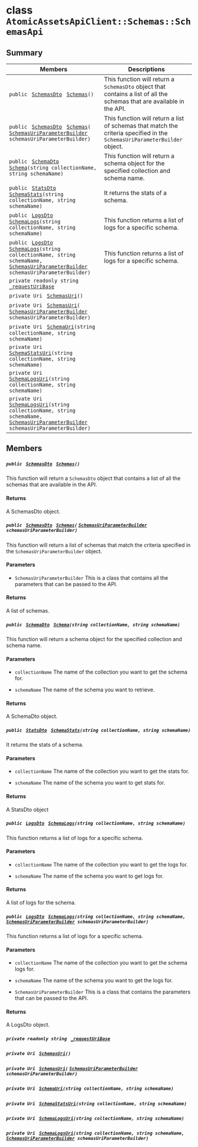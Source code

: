 # class `AtomicAssetsApiClient::Schemas::SchemasApi` 

## Summary

 Members                                | Descriptions                                
----------------------------------------|---------------------------------------------
`public ` [`SchemasDto`](AtomicAssetsApiClient--Schemas--SchemasDto.md)` ` [`Schemas`](#class_atomic_assets_api_client_1_1_schemas_1_1_schemas_api_1ab9e752b76dbad14f4940f2471db7e1c0)`()` | This function will return a `SchemasDto` object that contains a list of all the schemas that are available in the API.
`public ` [`SchemasDto`](AtomicAssetsApiClient--Schemas--SchemasDto.md)` ` [`Schemas`](#class_atomic_assets_api_client_1_1_schemas_1_1_schemas_api_1a1e653311a7a7b77065d37fda7c52aa66)`(` [`SchemasUriParameterBuilder`](AtomicAssetsApiClient--Schemas--SchemasUriParameterBuilder.md)` schemasUriParameterBuilder)` | This function will return a list of schemas that match the criteria specified in the `SchemasUriParameterBuilder` object.
`public ` [`SchemaDto`](AtomicAssetsApiClient--Schemas--SchemaDto.md)` ` [`Schema`](#class_atomic_assets_api_client_1_1_schemas_1_1_schemas_api_1a9474dd30438b70ef4f199b829e449c42)`(string collectionName, string schemaName)` | This function will return a schema object for the specified collection and schema name.
`public ` [`StatsDto`](AtomicAssetsApiClient--StatsDto.md)` ` [`SchemaStats`](#class_atomic_assets_api_client_1_1_schemas_1_1_schemas_api_1a54dfa68d9be1fd02b2b97e67c37be57b)`(string collectionName, string schemaName)` | It returns the stats of a schema.
`public ` [`LogsDto`](AtomicAssetsApiClient--LogsDto.md)` ` [`SchemaLogs`](#class_atomic_assets_api_client_1_1_schemas_1_1_schemas_api_1a17158c4d15091467d59996c07a340b97)`(string collectionName, string schemaName)` | This function returns a list of logs for a specific schema.
`public ` [`LogsDto`](AtomicAssetsApiClient--LogsDto.md)` ` [`SchemaLogs`](#class_atomic_assets_api_client_1_1_schemas_1_1_schemas_api_1a03d307684126064615e0b2a832a0b929)`(string collectionName, string schemaName, ` [`SchemasUriParameterBuilder`](AtomicAssetsApiClient--Schemas--SchemasUriParameterBuilder.md)` schemasUriParameterBuilder)` | This function returns a list of logs for a specific schema.
`private readonly string ` [`_requestUriBase`](#class_atomic_assets_api_client_1_1_schemas_1_1_schemas_api_1a1854c4909a1013a684af16fb52e8a387) | 
`private Uri ` [`SchemasUri`](#class_atomic_assets_api_client_1_1_schemas_1_1_schemas_api_1a1a498badf0002f7181835480737d5dd8)`()` | 
`private Uri ` [`SchemasUri`](#class_atomic_assets_api_client_1_1_schemas_1_1_schemas_api_1a79bc27edb0e05705096dd6721a9a9e26)`(` [`SchemasUriParameterBuilder`](AtomicAssetsApiClient--Schemas--SchemasUriParameterBuilder.md)` schemasUriParameterBuilder)` | 
`private Uri ` [`SchemaUri`](#class_atomic_assets_api_client_1_1_schemas_1_1_schemas_api_1a591edd6511a415a8554155da1b7b6751)`(string collectionName, string schemaName)` | 
`private Uri ` [`SchemaStatsUri`](#class_atomic_assets_api_client_1_1_schemas_1_1_schemas_api_1a8726dba637901b79588b0ec8d3e25fb6)`(string collectionName, string schemaName)` | 
`private Uri ` [`SchemaLogsUri`](#class_atomic_assets_api_client_1_1_schemas_1_1_schemas_api_1a4d189f4a5b707893aaab098c9b2d5b7f)`(string collectionName, string schemaName)` | 
`private Uri ` [`SchemaLogsUri`](#class_atomic_assets_api_client_1_1_schemas_1_1_schemas_api_1afd46daaf197c05d3daba0a1815332428)`(string collectionName, string schemaName, ` [`SchemasUriParameterBuilder`](AtomicAssetsApiClient--Schemas--SchemasUriParameterBuilder.md)` schemasUriParameterBuilder)` | 

## Members

##### `public ` [`SchemasDto`](AtomicAssetsApiClient--Schemas--SchemasDto.md)` ` [`Schemas`](#class_atomic_assets_api_client_1_1_schemas_1_1_schemas_api_1ab9e752b76dbad14f4940f2471db7e1c0)`()` 

This function will return a `SchemasDto` object that contains a list of all the schemas that are available in the API.

#### Returns
A SchemasDto object.

##### `public ` [`SchemasDto`](AtomicAssetsApiClient--Schemas--SchemasDto.md)` ` [`Schemas`](#class_atomic_assets_api_client_1_1_schemas_1_1_schemas_api_1a1e653311a7a7b77065d37fda7c52aa66)`(` [`SchemasUriParameterBuilder`](AtomicAssetsApiClient--Schemas--SchemasUriParameterBuilder.md)` schemasUriParameterBuilder)` 

This function will return a list of schemas that match the criteria specified in the `SchemasUriParameterBuilder` object.

#### Parameters
* `SchemasUriParameterBuilder` This is a class that contains all the parameters that can be passed to the API.

#### Returns
A list of schemas.

##### `public ` [`SchemaDto`](AtomicAssetsApiClient--Schemas--SchemaDto.md)` ` [`Schema`](#class_atomic_assets_api_client_1_1_schemas_1_1_schemas_api_1a9474dd30438b70ef4f199b829e449c42)`(string collectionName, string schemaName)` 

This function will return a schema object for the specified collection and schema name.

#### Parameters
* `collectionName` The name of the collection you want to get the schema for.

* `schemaName` The name of the schema you want to retrieve.

#### Returns
A SchemaDto object.

##### `public ` [`StatsDto`](AtomicAssetsApiClient--StatsDto.md)` ` [`SchemaStats`](#class_atomic_assets_api_client_1_1_schemas_1_1_schemas_api_1a54dfa68d9be1fd02b2b97e67c37be57b)`(string collectionName, string schemaName)` 

It returns the stats of a schema.

#### Parameters
* `collectionName` The name of the collection you want to get the stats for.

* `schemaName` The name of the schema you want to get stats for.

#### Returns
A StatsDto object

##### `public ` [`LogsDto`](AtomicAssetsApiClient--LogsDto.md)` ` [`SchemaLogs`](#class_atomic_assets_api_client_1_1_schemas_1_1_schemas_api_1a17158c4d15091467d59996c07a340b97)`(string collectionName, string schemaName)` 

This function returns a list of logs for a specific schema.

#### Parameters
* `collectionName` The name of the collection you want to get the logs for.

* `schemaName` The name of the schema you want to get logs for.

#### Returns
A list of logs for the schema.

##### `public ` [`LogsDto`](AtomicAssetsApiClient--LogsDto.md)` ` [`SchemaLogs`](#class_atomic_assets_api_client_1_1_schemas_1_1_schemas_api_1a03d307684126064615e0b2a832a0b929)`(string collectionName, string schemaName, ` [`SchemasUriParameterBuilder`](AtomicAssetsApiClient--Schemas--SchemasUriParameterBuilder.md)` schemasUriParameterBuilder)` 

This function returns a list of logs for a specific schema.

#### Parameters
* `collectionName` The name of the collection you want to get the schema logs for.

* `schemaName` The name of the schema you want to get the logs for.

* `SchemasUriParameterBuilder` This is a class that contains the parameters that can be passed to the API.

#### Returns
A LogsDto object.

##### `private readonly string ` [`_requestUriBase`](#class_atomic_assets_api_client_1_1_schemas_1_1_schemas_api_1a1854c4909a1013a684af16fb52e8a387) 

##### `private Uri ` [`SchemasUri`](#class_atomic_assets_api_client_1_1_schemas_1_1_schemas_api_1a1a498badf0002f7181835480737d5dd8)`()` 

##### `private Uri ` [`SchemasUri`](#class_atomic_assets_api_client_1_1_schemas_1_1_schemas_api_1a79bc27edb0e05705096dd6721a9a9e26)`(` [`SchemasUriParameterBuilder`](AtomicAssetsApiClient--Schemas--SchemasUriParameterBuilder.md)` schemasUriParameterBuilder)` 

##### `private Uri ` [`SchemaUri`](#class_atomic_assets_api_client_1_1_schemas_1_1_schemas_api_1a591edd6511a415a8554155da1b7b6751)`(string collectionName, string schemaName)` 

##### `private Uri ` [`SchemaStatsUri`](#class_atomic_assets_api_client_1_1_schemas_1_1_schemas_api_1a8726dba637901b79588b0ec8d3e25fb6)`(string collectionName, string schemaName)` 

##### `private Uri ` [`SchemaLogsUri`](#class_atomic_assets_api_client_1_1_schemas_1_1_schemas_api_1a4d189f4a5b707893aaab098c9b2d5b7f)`(string collectionName, string schemaName)` 

##### `private Uri ` [`SchemaLogsUri`](#class_atomic_assets_api_client_1_1_schemas_1_1_schemas_api_1afd46daaf197c05d3daba0a1815332428)`(string collectionName, string schemaName, ` [`SchemasUriParameterBuilder`](AtomicAssetsApiClient--Schemas--SchemasUriParameterBuilder.md)` schemasUriParameterBuilder)` 

